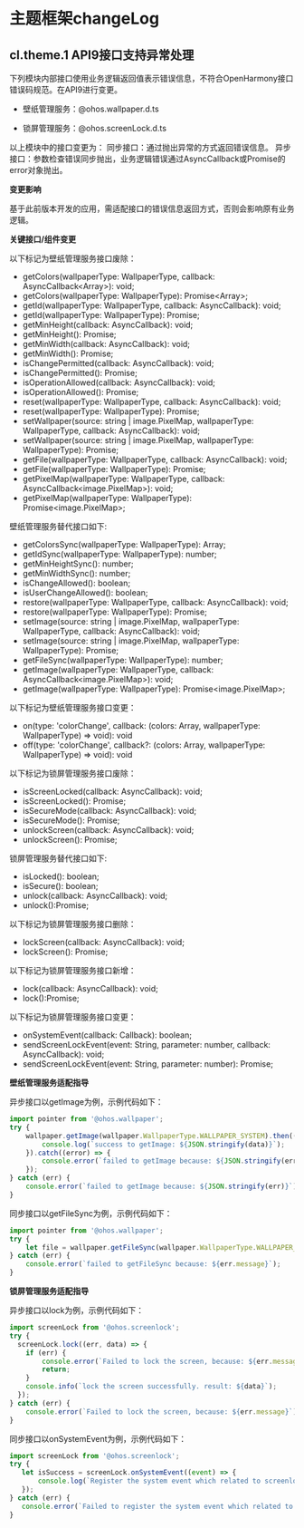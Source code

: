 # 主题框架changeLog

## cl.theme.1 API9接口支持异常处理

下列模块内部接口使用业务逻辑返回值表示错误信息，不符合OpenHarmony接口错误码规范。在API9进行变更。
 - 壁纸管理服务：@ohos.wallpaper.d.ts

 - 锁屏管理服务：@ohos.screenLock.d.ts

以上模块中的接口变更为：
同步接口：通过抛出异常的方式返回错误信息。
异步接口：参数检查错误同步抛出，业务逻辑错误通过AsyncCallback或Promise的error对象抛出。

**变更影响**

基于此前版本开发的应用，需适配接口的错误信息返回方式，否则会影响原有业务逻辑。

**关键接口/组件变更**

以下标记为壁纸管理服务接口废除：
   - getColors(wallpaperType: WallpaperType, callback: AsyncCallback<Array<RgbaColor>>): void;
   - getColors(wallpaperType: WallpaperType): Promise<Array<RgbaColor>>;
   - getId(wallpaperType: WallpaperType, callback: AsyncCallback<number>): void;
   - getId(wallpaperType: WallpaperType): Promise<number>;
   - getMinHeight(callback: AsyncCallback<number>): void;
   - getMinHeight(): Promise<number>;
   - getMinWidth(callback: AsyncCallback<number>): void;
   - getMinWidth(): Promise<number>;
   - isChangePermitted(callback: AsyncCallback<boolean>): void;
   - isChangePermitted(): Promise<boolean>;
   - isOperationAllowed(callback: AsyncCallback<boolean>): void;
   - isOperationAllowed(): Promise<boolean>;
   - reset(wallpaperType: WallpaperType, callback: AsyncCallback<void>): void;
   - reset(wallpaperType: WallpaperType): Promise<void>;
   - setWallpaper(source: string | image.PixelMap, wallpaperType: WallpaperType, callback: AsyncCallback<void>): void;
   - setWallpaper(source: string | image.PixelMap, wallpaperType: WallpaperType): Promise<void>;
   - getFile(wallpaperType: WallpaperType, callback: AsyncCallback<number>): void;
   - getFile(wallpaperType: WallpaperType): Promise<number>;
   - getPixelMap(wallpaperType: WallpaperType, callback: AsyncCallback<image.PixelMap>): void;
   - getPixelMap(wallpaperType: WallpaperType): Promise<image.PixelMap>;
   
壁纸管理服务替代接口如下:
   - getColorsSync(wallpaperType: WallpaperType): Array<RgbaColor>;
   - getIdSync(wallpaperType: WallpaperType): number;
   - getMinHeightSync(): number;
   - getMinWidthSync(): number;
   - isChangeAllowed(): boolean;
   - isUserChangeAllowed(): boolean;
   - restore(wallpaperType: WallpaperType, callback: AsyncCallback<void>): void;
   - restore(wallpaperType: WallpaperType): Promise<void>;
   - setImage(source: string | image.PixelMap, wallpaperType: WallpaperType, callback: AsyncCallback<void>): void;
   - setImage(source: string | image.PixelMap, wallpaperType: WallpaperType): Promise<void>;
   - getFileSync(wallpaperType: WallpaperType): number;
   - getImage(wallpaperType: WallpaperType, callback: AsyncCallback<image.PixelMap>): void;
   - getImage(wallpaperType: WallpaperType): Promise<image.PixelMap>;

以下标记为壁纸管理服务接口变更：
   - on(type: 'colorChange', callback: (colors: Array<RgbaColor>, wallpaperType: WallpaperType) => void): void
   - off(type: 'colorChange', callback?: (colors: Array<RgbaColor>, wallpaperType: WallpaperType) => void): void

以下标记为锁屏管理服务接口废除：
   - isScreenLocked(callback: AsyncCallback<boolean>): void;
   - isScreenLocked(): Promise<boolean>;
   - isSecureMode(callback: AsyncCallback<boolean>): void;
   - isSecureMode(): Promise<boolean>;
   - unlockScreen(callback: AsyncCallback<void>): void;
   - unlockScreen(): Promise<void>;

锁屏管理服务替代接口如下:
   - isLocked(): boolean;
   - isSecure(): boolean;
   - unlock(callback: AsyncCallback<boolean>): void;
   - unlock():Promise<boolean>;
   
以下标记为锁屏管理服务接口删除：
   - lockScreen(callback: AsyncCallback<void>): void;
   - lockScreen(): Promise<void>;

以下标记为锁屏管理服务接口新增：
   - lock(callback: AsyncCallback<boolean>): void;
   - lock():Promise<boolean>;

以下标记为锁屏管理服务接口变更：
   - onSystemEvent(callback: Callback<SystemEvent>): boolean;
   - sendScreenLockEvent(event: String, parameter: number, callback: AsyncCallback<boolean>): void;
   - sendScreenLockEvent(event: String, parameter: number): Promise<boolean>;

**壁纸管理服务适配指导**

异步接口以getImage为例，示例代码如下：

```ts
import pointer from '@ohos.wallpaper';
try {
    wallpaper.getImage(wallpaper.WallpaperType.WALLPAPER_SYSTEM).then((data) => {
        console.log(`success to getImage: ${JSON.stringify(data)}`);
    }).catch((error) => {
        console.error(`failed to getImage because: ${JSON.stringify(error)}`);
    });
} catch (err) {
    console.error(`failed to getImage because: ${JSON.stringify(err)}`);
}

```

同步接口以getFileSync为例，示例代码如下：

```ts
import pointer from '@ohos.wallpaper';
try {
    let file = wallpaper.getFileSync(wallpaper.WallpaperType.WALLPAPER_SYSTEM);
} catch (err) {
    console.error(`failed to getFileSync because: ${err.message}`);
}
```

**锁屏管理服务适配指导**

异步接口以lock为例，示例代码如下：

```ts
import screenLock from '@ohos.screenlock';
try {
  screenLock.lock((err, data) => {      
    if (err) {
        console.error(`Failed to lock the screen, because: ${err.message}`);
        return;    
    }
    console.info(`lock the screen successfully. result: ${data}`);
  });
} catch (err) {
    console.error(`Failed to lock the screen, because: ${err.message}`);
}

```

同步接口以onSystemEvent为例，示例代码如下：

```ts
import screenLock from '@ohos.screenlock';
try {
   let isSuccess = screenLock.onSystemEvent((event) => {
       console.log(`Register the system event which related to screenlock successfully. eventType: ${event.eventType}`)
   });
} catch (err) {
   console.error(`Failed to register the system event which related to screenlock, because: ${err.message}`)
}
```
